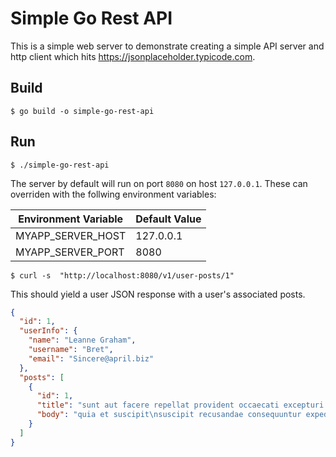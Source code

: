# Simple Go Rest API

This is a simple web server to demonstrate creating a simple API server and http client which hits 
https://jsonplaceholder.typicode.com.

## Build

```shell
$ go build -o simple-go-rest-api
```

## Run
```shell
$ ./simple-go-rest-api 
```
The server by default will run on port `8080` on host `127.0.0.1`. These can overriden with the follwing environment variables:

|Environment Variable | Default Value|
| ------ | ------ |
| MYAPP_SERVER_HOST |  127.0.0.1 |
| MYAPP_SERVER_PORT |  8080 | 

```shell
$ curl -s  "http://localhost:8080/v1/user-posts/1" 
```

This should yield a user JSON response with a user's associated posts.
```json
{
  "id": 1,
  "userInfo": {
    "name": "Leanne Graham",
    "username": "Bret",
    "email": "Sincere@april.biz"
  },
  "posts": [
    {
      "id": 1,
      "title": "sunt aut facere repellat provident occaecati excepturi optio reprehenderit",
      "body": "quia et suscipit\nsuscipit recusandae consequuntur expedita et cum\nreprehenderit molestiae ut ut quas totam\nnostrum rerum est autem sunt rem eveniet architecto"
    }
  ]
}
```